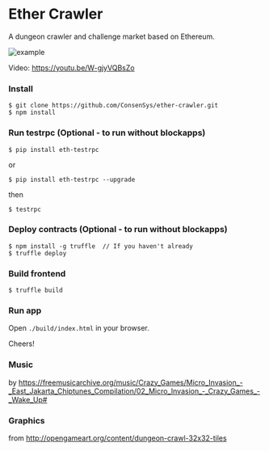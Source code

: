 # Ether Crawler

A dungeon crawler and challenge market based on Ethereum.

![example](http://i.imgur.com/WstmuKv.png)

Video: https://youtu.be/W-gjyVQBsZo

### Install

```
$ git clone https://github.com/ConsenSys/ether-crawler.git
$ npm install
```

### Run testrpc (Optional - to run without blockapps)

```
$ pip install eth-testrpc 
```
or
```
$ pip install eth-testrpc --upgrade
```
then
```
$ testrpc
```

### Deploy contracts (Optional - to run without blockapps)

```
$ npm install -g truffle  // If you haven't already
$ truffle deploy
```

### Build frontend

```
$ truffle build
```

### Run app

Open `./build/index.html` in your browser.

Cheers!


### Music

by https://freemusicarchive.org/music/Crazy_Games/Micro_Invasion_-_East_Jakarta_Chiptunes_Compilation/02_Micro_Invasion_-_Crazy_Games_-_Wake_Up#

### Graphics

from http://opengameart.org/content/dungeon-crawl-32x32-tiles
